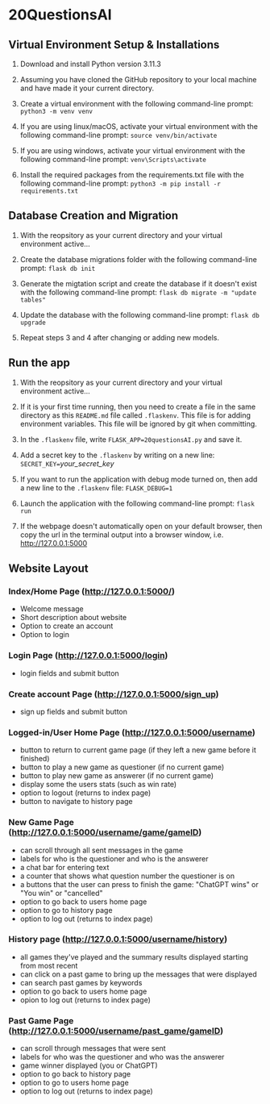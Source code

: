# 20QuestionsAI

## Virtual Environment Setup & Installations

1. Download and install Python version 3.11.3

2. Assuming you have cloned the GitHub repository to your local machine and have made it your current directory. 

3. Create a virtual environment with the following command-line prompt: `python3 -m venv venv`

4. If you are using linux/macOS, activate your virtual environment with the following command-line prompt: `source venv/bin/activate`

5. If you are using windows, activate your virtual environment with the following command-line prompt: `venv\Scripts\activate`

6. Install the required packages from the requirements.txt file with the following command-line prompt: `python3 -m pip install -r requirements.txt`

## Database Creation and Migration

1. With the reopsitory as your current directory and your virtual environment active...

2. Create the database migrations folder with the following command-line prompt: `flask db init`

3. Generate the migtation script and create the database if it doesn't exist with the following command-line prompt: `flask db migrate -m "update tables"`

4. Update the database with the following command-line prompt: `flask db upgrade`

5. Repeat steps 3 and 4 after changing or adding new models.

## Run the app

1. With the reopsitory as your current directory and your virtual environment active...

2. If it is your first time running, then you need to create a file in the same directory as this `README.md` file called `.flaskenv`. This file is for adding environment variables. This file will be ignored by git when committing.

3. In the `.flaskenv` file, write `FLASK_APP=20questionsAI.py` and save it. 

4. Add a secret key to the `.flaskenv` by writing on a new line: `SECRET_KEY=`*your_secret_key*

5. If you want to run the application with debug mode turned on, then add a new line to the `.flaskenv` file: `FLASK_DEBUG=1`

6. Launch the application with the following command-line prompt: `flask run`

7. If the webpage doesn't automatically open on your default browser, then copy the url in the terminal output into a browser window, i.e. http://127.0.0.1:5000

## Website Layout

### Index/Home Page (http://127.0.0.1:5000/)
- Welcome message
- Short description about website
- Option to create an account
- Option to login

### Login Page (http://127.0.0.1:5000/login)
- login fields and submit button

### Create account Page (http://127.0.0.1:5000/sign_up)
- sign up fields and submit button

### Logged-in/User Home Page (http://127.0.0.1:5000/username)
- button to return to current game page (if they left a new game before it finished)
- button to play a new game as questioner (if no current game)
- button to play new game as answerer (if no current game)
- display some the users stats (such as win rate)
- option to logout (returns to index page)
- button to navigate to history page

### New Game Page (http://127.0.0.1:5000/username/game/gameID)
- can scroll through all sent messages in the game
- labels for who is the questioner and who is the answerer
- a chat bar for entering text
- a counter that shows what question number the questioner is on
- a buttons that the user can press to finish the game: "ChatGPT wins" or "You win" or "cancelled"
- option to go back to users home page
- option to go to history page
- option to log out (returns to index page)

### History page (http://127.0.0.1:5000/username/history)
- all games they've played and the summary results displayed starting from most recent
- can click on a past game to bring up the messages that were displayed
- can search past games by keywords
- option to go back to users home page
- opion to log out (returns to index page)

### Past Game Page (http://127.0.0.1:5000/username/past_game/gameID)
- can scroll through messages that were sent
- labels for who was the questioner and who was the answerer
- game winner displayed (you or ChatGPT)
- option to go back to history page
- option to go to users home page
- option to log out (returns to index page)